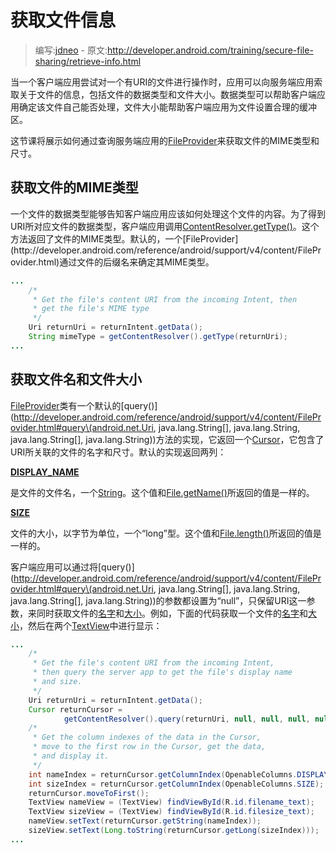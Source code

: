 # 获取文件信息

> 编写:[jdneo](https://github.com/jdneo) - 原文:<http://developer.android.com/training/secure-file-sharing/retrieve-info.html>

当一个客户端应用尝试对一个有URI的文件进行操作时，应用可以向服务端应用索取关于文件的信息，包括文件的数据类型和文件大小。数据类型可以帮助客户端应用确定该文件自己能否处理，文件大小能帮助客户端应用为文件设置合理的缓冲区。

这节课将展示如何通过查询服务端应用的[FileProvider](http://developer.android.com/reference/android/support/v4/content/FileProvider.html)来获取文件的MIME类型和尺寸。

## 获取文件的MIME类型

一个文件的数据类型能够告知客户端应用应该如何处理这个文件的内容。为了得到URI所对应文件的数据类型，客户端应用调用[ContentResolver.getType()](http://developer.android.com/reference/android/content/ContentResolver.html#getType\(android.net.Uri\))。这个方法返回了文件的MIME类型。默认的，一个[FileProvider](http://developer.android.com/reference/android/support/v4/content/FileProvider.html)通过文件的后缀名来确定其MIME类型。

```java
...
    /*
     * Get the file's content URI from the incoming Intent, then
     * get the file's MIME type
     */
    Uri returnUri = returnIntent.getData();
    String mimeType = getContentResolver().getType(returnUri);
...
```

## 获取文件名和文件大小
[FileProvider](http://developer.android.com/reference/android/support/v4/content/FileProvider.html)类有一个默认的[query()](http://developer.android.com/reference/android/support/v4/content/FileProvider.html#query\(android.net.Uri, java.lang.String[], java.lang.String, java.lang.String[], java.lang.String\))方法的实现，它返回一个[Cursor](http://developer.android.com/reference/android/database/Cursor.html)，它包含了URI所关联的文件的名字和尺寸。默认的实现返回两列：

[**DISPLAY_NAME**](http://developer.android.com/reference/android/provider/OpenableColumns.html#DISPLAY_NAME)

是文件的文件名，一个[String](http://developer.android.com/reference/java/lang/String.html)。这个值和[File.getName()](http://developer.android.com/reference/java/io/File.html#getName\(\))所返回的值是一样的。

[**SIZE**](http://developer.android.com/reference/android/provider/OpenableColumns.html#SIZE)

文件的大小，以字节为单位，一个“long”型。这个值和[File.length()](http://developer.android.com/reference/java/io/File.html#length\(\))所返回的值是一样的。

客户端应用可以通过将[query()](http://developer.android.com/reference/android/support/v4/content/FileProvider.html#query\(android.net.Uri, java.lang.String[], java.lang.String, java.lang.String[], java.lang.String\))的参数都设置为“null”，只保留URI这一参数，来同时获取文件的[名字](http://developer.android.com/reference/android/provider/OpenableColumns.html#DISPLAY_NAME)和[大小](http://developer.android.com/reference/android/provider/OpenableColumns.html#SIZE)。例如，下面的代码获取一个文件的[名字](http://developer.android.com/reference/android/provider/OpenableColumns.html#DISPLAY_NAME)和[大小](http://developer.android.com/reference/android/provider/OpenableColumns.html#SIZE)，然后在两个[TextView](http://developer.android.com/reference/android/widget/TextView.html)中进行显示：

```java
...
    /*
     * Get the file's content URI from the incoming Intent,
     * then query the server app to get the file's display name
     * and size.
     */
    Uri returnUri = returnIntent.getData();
    Cursor returnCursor =
            getContentResolver().query(returnUri, null, null, null, null);
    /*
     * Get the column indexes of the data in the Cursor,
     * move to the first row in the Cursor, get the data,
     * and display it.
     */
    int nameIndex = returnCursor.getColumnIndex(OpenableColumns.DISPLAY_NAME);
    int sizeIndex = returnCursor.getColumnIndex(OpenableColumns.SIZE);
    returnCursor.moveToFirst();
    TextView nameView = (TextView) findViewById(R.id.filename_text);
    TextView sizeView = (TextView) findViewById(R.id.filesize_text);
    nameView.setText(returnCursor.getString(nameIndex));
    sizeView.setText(Long.toString(returnCursor.getLong(sizeIndex)));
...
```
